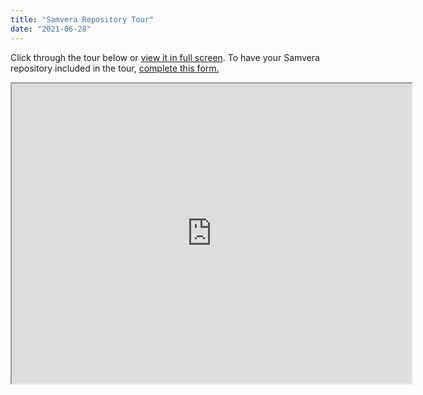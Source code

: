 ```yaml
---
title: "Samvera Repository Tour"
date: "2021-06-28"
---
```


Click through the tour below or [view it in full screen](https://uploads.knightlab.com/storymapjs/f1e7315e0e2407be18e00a4fe58957d3/samvera-repository-online-tour/index.html). To have your Samvera repository included in the tour, [complete this form.](https://forms.gle/G2LqNhWCXxoLQNiv7)

<iframe src="https://uploads.knightlab.com/storymapjs/f1e7315e0e2407be18e00a4fe58957d3/samvera-repository-online-tour/index.html" width="640" height="480" />
